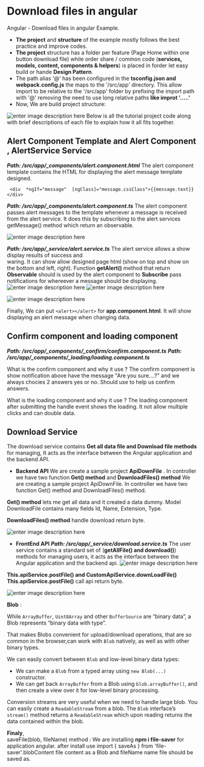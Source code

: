 

# Download files in angular
Angular - Download files in angular Example.

 - **The project** and **structure** of the example mostly follows the best practice and improve codes.
 - **The project** structure has a folder per feature (Page Home within one button download file) while order share / common code (**services, models, content, components & helpers**) is placed in forder let easy build or hande **Design Pattern**. 
 - The path alias '@' has been configured in the **tsconfig.json and webpack.config.js** the maps to the '/src/app' directory. This allow import to be relative to the '/src/app' folder  by prefixing the import path with '@' removing the need to use long relative paths **like improt '.....'**
 - Now, We are build project structure:

![enter image description here](https://lh3.googleusercontent.com/iN0zqaDD4eKGC0VZjpfRvOidsNdVljuK_y7gB7UQZv_--81qiZ-3onzP7UAJMTSy5_1B3bqKQQ4Ozl_HGe_65z_ikgxnMoZ-2osIsbIE4l-ax3at6q3uARwyY2xbdhPmTOaI-29Ys4lIPhG2L9ER9YCEheP5zcl9eaAF-MZJ8YKNpqa4NpF_-0vspf1T5f87UB8P2ZtDbcVDLXmu-hvuzPe4QAbeB-_CvTEAZEteuVdIHuSQ6UjZfLJeETdYr8ViiuMIVuPCkJA2PDlZklZgVxt62XfXIakpCSbTbHGWm3Dle6RjV2voPRhnNPLENPl45ylkExq7TlbvFDglaaREffpOvJRxbadAwuirM-mVbfFH8Os5v5hFqkUOKaTQNaV066-OK8l__bgIt8QTmCLjRid3owz5bulB3098ww4yrJecwGzInwpEnnd_ir5_9kJslAhA0ZL1qtpl5C_EU2elu8EiM2SXMri5m5f9-S2aujO76jhs2CVc6bPpmari8yr7scFMYMESPlG-37-dlAEkmlzQaP14pgBKqjP5PQ7gLj8NeaFU40PCcfpr-CmgslIxyOwN-KdYCPlVY6UaP8A0c4E1zqHzMrPmLxoYG2LJE9Yin8CALppIFDt3M1gq9oMOnziAqNH7Z3_-Np_K94yTMbTsuvz8ZHBvMH2GHb3B48nhgicgcaaGxBumo5FjJjo_XcDvGWmO50mZmmv8Af36UTGS4U7O8U0f4Z1dxTS--Uh2BpltFpxZzj0NO4dgTg=w262-h384-no?authuser=0)
Below is all the tutorial project code along with brief descriptions of each file to explain how it all fits together.
## Alert Component Template and Alert Component ,  AlertService Service
***Path: /src/app/_components/alert.component.html***
The alert component template contains the HTML for displaying the alert message template designed.

     <div  *ngIf="message"  [ngClass]="message.cssClass">{{message.text}}</div>


***Path: /src/app/_components/alert.component.ts***
The alert component passes alert messages to the template whenever a message is received from the alert service. It does this by subscribing to the alert services getMessage()  method which return an observable.
  
  ![enter image description here](https://lh3.googleusercontent.com/49O8bAZWxM0wFKtE-xtjjhfKXm31LUI9xRQUD5HHQrkO41aoV7jEnDOYwdMGvh7w4EDIOauTVtdO6F-gkC3NohIS2YZiLiG84epy0m8Hd979WK3-lZXWgDwslIN0a5l5GxYOWQKlaFHabjRGsocbdindbM05rByudPcPwFi1WMg-SdlU0o2rJRoSIJnh2Dk4IyGupvrk2SgOER7PHfYLrz0B_E_3_kB8Xpgk15togQSjbrI5EgZ-_FL-BvxPh61oHUWWqFZewfCVJe9ZKRbElM-vNNDySqJVft3YUWUyXlAXpwFmVyy5XWrIX8IypZ0tZvnHHzHNKqjQ8WDzTInqpUwT0vEKJYMAwwW-vRuTE0O4eOPeFv_9Cu7fFkfG7U0yz6bVBMGVAH8LkbL6Wpq0P9T-OUGn4_x5-F25kEyYJBE_4-8unxkIO6Qw_oOfTTEWtylllKvtPmTHpmhhuhJpJFdqPAI8tJI92LlKqi7-EDSAqRJoEuXlW3RTfd2Oe1ra-DM6a3vRT6zIC7UPqSQN2mOOJtmW3cYWu9BewSGJUygFoxsEU28XI9qs0h86qGzPPFULEECJJyKhLCJgqceCtcrdv9hEHZV-LiUpKe5TYpSVILM2gzI8D5VE4EvFAuDjPwZBidFuIwlNzIYlbSBajYUL9L6WY9kRapNn9AJdJwXc1PKeNJHiUGrZbYIoD0bDRR_ursUUvGzaGs_oAW4FKTDn507-Q4xUZMQTXVMVhamvHkxjfJgEeSahTXQJlw=w648-h384-no?authuser=0)


***Path: /src/app/_service/alert.service.ts***
The alert service allows a show display results of success and  
waring. It can show allow designed page html (show on top and show on the bottom and left, right).
Function **getAlert()** method that return **Observable** should is used by the alert component to **Subscribe** pass notifications for whereever a message should be displaying.
![enter image description here](https://lh3.googleusercontent.com/UinvE71g4TOf2i0wLlvHTdfZ1H2c1EvHC-i3C3RLowvrp9fBjHtGnTUaEzuPmDCTcR_FBiNQ2rfSSCe6282hjx8F3f9HUnDuP1tIuEKnhCmY8a4rh32jofaICB8cEvtas3PgSJZQzJkYq26svRrdLToxeYjReegRgjwyhfKp3FX3a63eokIzTRFbac5GiIAlCN6x1XB2sM6NuUWkPW_UwnDxE2mFGF6CHtS7sgxta59Fyv-CK1ypjn1nji5NS4kEE9D8UAnEaLln7Dy2jjEGg03IuQSNYsrQOAbdsAgXU5T9vmsB4XLbeiLpelimZLTt092C3GbWUydWAnqCTT1yn4YPxyIDEn2U-qeP-OrhQkZS0Ksr3GJEC4VSmoxD39C_NPWslaByApbl6X7jqwFgt-TDE2xL3igGZ9gkVtxylEUvOcNFgUYYdZzC7-zfjm3ttx2LtLt6jkXKyDtLB6qsqstLlnIZCmzOmTFH9yZe3MDYNjWtwK2lqhWmk-zXiis9guea-EfP5QLru4SbtbiyqS9adP3kkSxuKwJ7rxCJQviIjaEdCY58UUMzJ2d3No_jcnG0exzjAqwlGb8pjCKCHVtcb8YrQ0WlQqzdkTzrUuuh7389_PWoOqlUoC6OgmtFt0me1dIQBlqsyPwjF-8jWIm9Ks5hQmLLBgitiTvCwDo1EhOxIIx2Ddw_0ZXF3vu9lVm8cD9VOXoS1Ovb8oLjp9t1V35g2nfqa8XRcpxPK33ojOWp5Hx0ZuzRjGzrdw=w538-h384-no?authuser=0)
![enter image description here](https://lh3.googleusercontent.com/MpZBu593h58lMJZKwqRCJ7rMkUIgG_D-AnrVV67ppGR2sRTQie5D6lCR2toHVAcK1KA8BxlFUZlWMiD1_obyrzdR0UUmiHvq5Y3vbSKtkGYtRd-piuJFPedAPlQd7lxpsKUTSsYyJN7W5v5-5bNs2TuTDnUX_o5nFQSSAUZeLoku1cLR1jqjhAlaLTo1CWFOyrAeawSnG678c2T-lBejgWzm718w5CXmvAXyZaPUeKhnb1GBrdfqHP6FxCztNrjU9d1cDuJ3DnTEg8aOQFvGK35hOUNs-zU-Dl853A7-fSugot9ldG9oJh7gqpI1n1-LotNI4vszkPX8sNpya7yYjd6iXrrRf88baou6B7nIS3w_RuzJBUw3TxVzzOreo61pLEyhLaGIWvca1J0-WP81cI7OlK5JID4sQvnddoSys1BfpsJJ-fc_K-3Tnhh7FY8l2GiYy_QVbZzeL2WiLRUUE6aqmojU_vpeid0D-48AQ-t3QrJAngsI5hFCleFwyljXvZRmt6PZm35CSqwk3l4vtcGf7bICZK6r-GjAzBOCyfqbGay55q6ToMdqB3ecLPhWch4AkrwZ3Y8XiruRg6mZP_cFLVggTGiPJ4W_LLvADhxNPiIka7Pu0oaT_A3ECRoFlCQ8r8W2o7JOPG9Ns7nZliGRctgNrES0tyTBhswwGxOTTYJzcTuNjw7_XIswLS7MEy_Dg-GmANTUlMq678dqXowuBPDmW_UC6eixeJXfjyvtvGh3SyELMTlCZhUZoQ=w576-h384-no?authuser=0)

![enter image description here](https://lh3.googleusercontent.com/Hka_vxySq7fnEbKAwxtKSfe8CoYCCnI1m6yU0XuXI5lUKd0Csr4P1h6xBoVtjy4PCt53B3GEIZSl85IoANfSiPWnWhAHomDiMD31GhPg6Gh2aIk_NSy1BtPEw6A4Ug8LAlp-psH3Z2l5nj0QLXSJO8WH0D7oGYE84oEkNoKlFAapYXvnMF1-W5Ym0JODkphywHpq2w4sCuMqYVUmrm246qKQ52jDzwDgbFUxw5tzMTFRW5Ospfd-LowE0wIJkNu8zDAlw5g7pE1K0aFYhdc2D-yEihmjel-ThMpJSfSKz93cjGyEPRcWLCemG8OyF1wI0FziS-xKYUT28bcqI7sY0sDigmIxvdgSJHbN8xA8pnxzERRRaMTfMLoHN_r-oorIjnil56e7XuCfN2RVAvwFLOel7kqLSUAjkmPe4Vq2BYet3jcdd4xrh1T1cJk9CH9bttNWYWVbEjtt9Ixv5ac8q_5hOCQC65nk8tmc8sNRwQoxZVy6Z7Gn0TZvo4d7ZxvM5SknpPtRpZ5vkp3IlkVC1qoAEvXpMs1Pzlniiu5jYKgHZQgjP8SlrRKKNM02MUZf6muB5hisoaYmQ5Zq75Ju0PFQUq80uHAjsJOrkyAeBBOeJoOBHt6VT9PArkUlaI26A9I7ZHwsgUe3EximxpFj1fDYBnMaXxX_4bMQ3SWF_7hlMlRYjnzXI5cME4KnUlj7QU7u1le382fqn2iM9XTR_6coFlyetzFSNwr4bacJ2vb7wz6T8FVuaVT7LM75Sw=w818-h300-no?authuser=0)

Finally, We can put  `<alert></alert>`  for **app.component.html**. It will show displaying an alert message when changing data.

## Confirm component and loading component
_**Path: /src/app/_components/_confirm/confirm.component.ts**_
_**Path: /src/app/_components/_loading/loading.component.ts**_


What is the confirm component and why it use ?
The confirm component is show notification above have the message "Are you sure....?" and we always chocies 2 answers yes or no. Should use to help us confirm answers.

What is the loading component and why it use ?
The loading component after submitting the handle event shows the loading. It not allow multiple clicks and can double data. 


## Download Service

The download service contains  **Get all data file and Download file methods** for managing, It acts as the interface between the Angular application and the backend API.

 - **Backend API**
We are create a sample project **ApiDownFile** . In controller we have two function **Get() method** and **DownloadFiles() method** 
We are creating a sample project ApiDownFile. In controller we have two function Get() method and DownloadFiles() method.

**Get() method** lets me get all data and it created a data dummy. Model DownloadFile contains many fields Id, Name, Extension, Type.

**DownloadFiles() method** handle download return byte.

![enter image description here](https://lh3.googleusercontent.com/T7S-SuGwg3B5NdZF2S3c8TPPyGUgEvkHb1y9D3kwga4M0X-5A-NG9XSRrjJYeYnlo-5yIwG2OGHZPdM3U4ShM4TYVzFX9ti0YUcZ1YlzD-zXcponltMh_lwc4uVB3jqDEW9L4JCKCZW7OiDp5k3kYZs7Sw48l1IzODWiG66UIUpxT1P07_XoKshMTmuhS6hCvMuTJh9Ycrqk2pk_qVH9HzUqdDVb_3iZt0uywYCNizZXDq5l6gwIeS49OQuPn9FKMe1mMnBoC9kEipfBT-aEt_tdH_bRPviWrYNZOnhj7H0EJJBvWZSYqrnaIKs3-LJrnti6dLsUEEpzBrcetXajk-LVmmQaofO7fvS7oMxHH_rcpH7gwWeDsa_BacUhfh4G_qPS0Op3raALZmkB-Pj5Ah6P8EVyp1S9lX82oez-OV3fCyKMl5uUluggoyARQzBNhT-fKGWO4ZUzWKjc4lR9G0A6d0D74S6jqCL2l4tze62v0a6gu6j5c0AyYz3kfhDH7pmAw0m3mSZRGIlENom-Luwqdkz5RZb7DIOMWWmju4kQR5kPI7-UqRsq1zfic10ZOj_sx6jYDvNMrt9go56aVxYwdTJHYfA-O9XgsRKC9W61yNX0SxRP_PgrBvKaqetCQzu21nGc5wcB8RTD4xFi0DwxGKfYf6sNNvsZR0aDXQghgz8FNtToX7OYWpoaLbxgt71TTMDX42mU3FQFP3owJXtrG9yJeKQBLYEkdKZ7c-TLNTcb5SRC1DGMsgrZuw=w836-h384-no?authuser=0)

 - **FrontEnd API**
***Path: /src/app/_service/download.service.ts***
The user service contains a standard set of (**getAllFile() and download()**) methods for managing users, it acts as the interface between the Angular application and the backend api.
![enter image description here](https://lh3.googleusercontent.com/yRiLw7pqEvLvC22r6Ou4IUmSs_BGYllmxajoiNHWJQ99Sb_iQ0qeKwesuMn_KhZVrBEahEfIdysoqpSfWYN8hQN2vkqiKHgxWRw70CcodKhp5FAAbCASY_1NdsED_ScC2U0YgOWVT9sE-OCVIabzCA5A9R4hi4OnEc9xtqHBVfmRo5l8tmSusmzbEM_CsSkxlAlQZmy6fyS-_PmpRVP0FYJsfkToy_aJrM8fwxCkGewyxaCoayYQT-DTpI0pZG36ZfNw-3M-2VB-pwRi2norjvIj1G0xH6uC3UnbWvD2fhaJXMKdJPnoNI6mmgLBpqnXwIiDIJjzrfH6Xx4eJP_QVG6HVfs7CQDScaBsgtB_X8Vl5phkrdKBo6-hL_SIg6O_r56RGw-hec7Dex4mWs9bUZqeOGsT3B0DEv0tdeuG7ms78qheEiYsRapMvbxhxz12gRDGNbcfkMYlC3k8eCcklmb0DG00jcVjeyjG2W-Zv_WCu2iEMogYaQMx7HvSSkwUVVB2IjalMLHpNdkSCrYsfmQFV4p4BkHRpKY2auERNw5dobAFGInM36lhesOq2xG5h7zSQyrqvKpN5EGQiJiJTwChYgK3CiZGhxXdi1pe1AOinS0I5flNtByIz_4uiA30KoH_M4MOwqaP8G-mPkWo7xHZsLOs8Kfga6lbi10esbsVOIYKf0sNJW55QIqRfV-_IVoY1tcbhVg5moHyxTeCttdog4ST5zwX2Q-QqGF9KwS8DZBnAGSG3pALsfGdxw=w582-h386-no?authuser=0)

**This.apiService.postFile() and CustomApiService.downLoadFile()** 
**This.apiService.postFile()** call api return byte.

![enter image description here](https://lh3.googleusercontent.com/Qq0fpYm2A_vK735RorY77kmtwHnABkgW6XuR6mYPQOGE_qC-de6KIK2lpr6r295tU7_Mz6O2YNGXpCrJQlUkte4k3Qs13pFALriEzJPozz6K0rUEoOlJ23gAkIHH2YjryDKr7-Y-vCMe1zzYytOjzEadSlXhkfez6Ka6lNH7iboOiG7WK7NxCLOs_KcNFZUO1eEw6JWPFC3-oC9V6jNqVx179x0CqvgwF3Bx1b39Yzpt-Mc83g7bguK2ZR0W7LNcJ1rz1b0h4ZEKh51LinVvPZWFKFBpV9oDUKoDjLY6b_7OI3CcVlZeMUX2XhfwvwgpDQa3WHgstPdwUpURGa0F3vtu5tIYMLu_kLtOqXdJwKaqR7FPqpO_Dk-1pdHD9zGygzIiAmr5DE5JvvjCWyWijCu2Z56H2CgiuKnjOs-5wJcpQ4HOSubzWQ4-UtFs5csuCEqHU6BWCsXKRDr-E-GFajEHU6pHPnSXJ3PjvtU30opQ5tLVHj0nCK-aPPswPL_PZsFgMgQfqj5w3Uz3zWE71iQ7sxINGc2JruWBBYZrWz_6clkbJRVbX7xkqz5gNtZZixPHoueotacXoy0zYezXVUwzwFw6t6BhIZW-qQTN6uJmPksNZbcv3xl1UIfU1TZTy5e_RlD98ongBO94k3I-WzLb89lmLx_GQMVDl8ApLHeDqNdrjYF2L8Jt-jLlptLJR7iysLTeg5ilJRurivf5IGq5jW75FfClIO-kfMk_KU1ulKNkUUeBawpyCpt0cg=w540-h384-no?authuser=0)

**Blob** :

While  `ArrayBuffer`,  `Uint8Array`  and other  `BufferSource`  are “binary data”, a  Blob represents “binary data with type”.

That makes Blobs convenient for upload/download operations, that are so common in the browser,can work with  `Blob`  natively, as well as with other binary types.

We can easily convert between  `Blob`  and low-level binary data types:

-   We can make a  `Blob`  from a typed array using  `new Blob(...)`  constructor.
-   We can get back  `ArrayBuffer`  from a Blob using  `blob.arrayBuffer()`, and then create a view over it for low-level binary processing.

Conversion streams are very useful when we need to handle large blob. You can easily create a  `ReadableStream`  from a blob. The  `Blob`  interface’s  `stream()`  method returns a  `ReadableStream`  which upon reading returns the data contained within the blob.

**Finaly**,  
saveFile(blob, fileName) method : We are installing **npm i file-saver** for application angular. after install use  import { saveAs } from 'file-saver'.blobContent file content as a Blob and fileName name file should be saved as.


